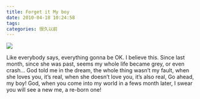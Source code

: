 ```yaml
---
title: Forget it My boy
date: 2010-04-18 10:24:58
tags:
categories: 很久以前
---
```


![](http://7xqfs2.com1.z0.glb.clouddn.com/mememe.jpg)

Like everybody says, everything gonna be OK. I believe this. Since last month, since she was past, seems my whole life became grey, or even crash… God told me in the dream, the whole thing wasn’t my fault, when she loves you, it’s real, when she doesn’t love you, it’s also real, Go ahead, my boy! God, when you come into my world in a fews month later, I swear you will see a new me, a re-born one!
